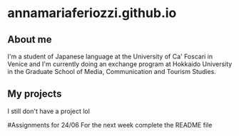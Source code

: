 # annamariaferiozzi.github.io

## About me

I'm a student of Japanese language at the University of Ca' Foscari in Venice and I'm currently doing an exchange program at Hokkaido University in the Graduate School of Media, Communication and Tourism Studies. 

## My projects

I still don't have a project lol

#Assignments for 24/06
For the next week complete the README file
